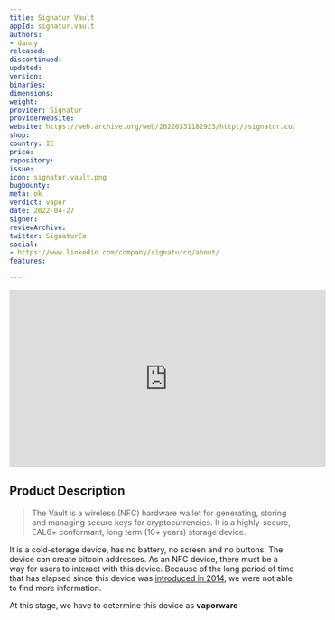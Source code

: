 ```yaml
---
title: Signatur Vault
appId: signatur.vault
authors:
- danny
released: 
discontinued: 
updated: 
version: 
binaries: 
dimensions: 
weight: 
provider: Signatur
providerWebsite: 
website: https://web.archive.org/web/20220331182923/http://signatur.co/
shop: 
country: IE
price: 
repository: 
issue: 
icon: signatur.vault.png
bugbounty: 
meta: ok
verdict: vapor
date: 2022-04-27
signer: 
reviewArchive: 
twitter: SignaturCo
social:
- https://www.linkedin.com/company/signaturco/about/
features: 

---
```


<iframe width="560" height="315" src="https://www.youtube.com/embed/8jRKIfgXf3I?start=1300" title="YouTube video player" frameborder="0" allow="accelerometer; autoplay; clipboard-write; encrypted-media; gyroscope; picture-in-picture" allowfullscreen></iframe>

## Product Description 

> The Vault is a wireless (NFC) hardware wallet for generating, storing and managing secure keys for cryptocurrencies. It is a highly-secure, EAL6+ conformant, long term (10+ years) storage device. 

It is a cold-storage device, has no battery, no screen and no buttons. The device can create bitcoin addresses. As an NFC device, there must be a way for users to interact with this device. Because of the long period of time that has elapsed since this device was [introduced in 2014](https://twitter.com/Percival/status/474129522317864960), we were not able to find more information. 

At this stage, we have to determine this device as **vaporware**  